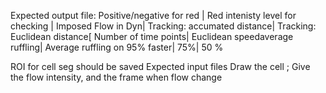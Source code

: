 Expected output file:
Positive/negative for red | Red intenisty level for checking | Imposed Flow in Dyn| Tracking: accumated distance| Tracking: Euclidean distance[ Number of time points| Euclidean speedaverage ruffling| Average ruffling on 95% faster| 75%| 50 %

ROI for cell seg should be saved
Expected input files
Draw the cell ; Give the flow intensity, and the frame when flow change

